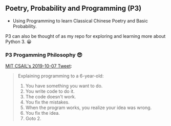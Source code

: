 ## Poetry, Probability and Programming (P3)

- Using Programming to learn Classical Chinese Poetry and Basic Probability. 


P3 can also be thought of as my repo for exploring and learning more about Python 3. 😀


### P3 Progamming Philosophy 😎 
[MIT CSAIL's 2019-10-07 Tweet](https://twitter.com/mit_csail/status/1181249576533200899?s=21):
> Explaining programming to a 6-year-old:
>
> 1. You have something you want to do.
> 2. You write code to do it.
> 3. The code doesn't work.
> 4. You fix the mistakes.
> 5. When the program works, you realize your idea was wrong.
> 6. You fix the idea.
> 7. Goto 2.




